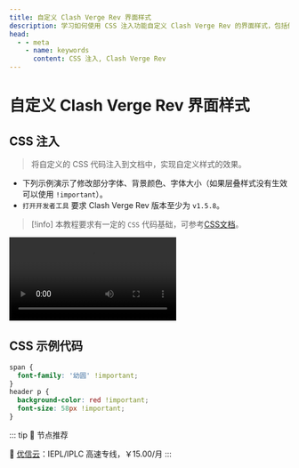 ```yaml
---
title: 自定义 Clash Verge Rev 界面样式
description: 学习如何使用 CSS 注入功能自定义 Clash Verge Rev 的界面样式，包括修改字体、颜色和大小等。本教程提供详细步骤和示例代码，帮助您打造个性化的代理客户端界面。
head:
  - - meta
    - name: keywords
      content: CSS 注入, Clash Verge Rev
---
```

# 自定义 Clash Verge Rev 界面样式
## CSS 注入

> 将自定义的 CSS 代码注入到文档中，实现自定义样式的效果。

- 下列示例演示了修改部分字体、背景颜色、字体大小（如果层叠样式没有生效可以使用 `!important`）。
- `打开开发者工具` 要求 Clash Verge Rev 版本至少为 `v1.5.8`。

<!-- prettier-ignore -->
> [!info]
    本教程要求有一定的 `CSS` 代码基础，可参考[CSS文档](https://developer.mozilla.org/zh-CN/docs/Learn/CSS/First_steps)。

<video controls>
  <source src="../public/assets/guide/css_injection/css_injection.webm">
</video>

## CSS 示例代码

```css
span {
  font-family: '幼圆' !important;
}
header p {
  background-color: red !important;
  font-size: 58px !important;
}
```
::: tip 🎉 节点推荐

🚀 [优信云](https://www.优信云.com/#/register?code=JRtE5uIV)：IEPL/IPLC 高速专线，￥15.00/月
:::